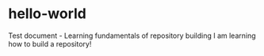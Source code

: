 # hello-world
Test document - Learning fundamentals of repository building
I am learning how to build a repository!
